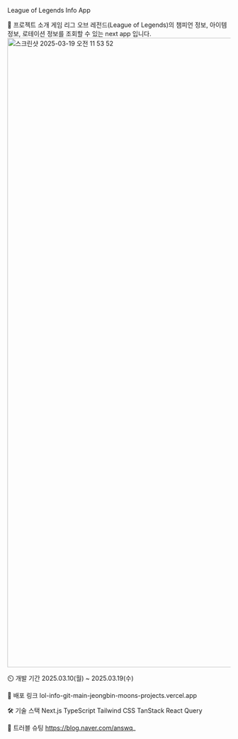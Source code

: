 League of Legends Info App

📢 프로젝트 소개
게임 리그 오브 레전드(League of Legends)의 챔피언 정보, 아이템 정보, 로테이션 정보를 조회할 수 있는 next app 입니다.
<img width="1420" alt="스크린샷 2025-03-19 오전 11 53 52" src="https://github.com/user-attachments/assets/64c8ef37-6f8b-492a-b0d4-7787b7f19db6" />

⏲️ 개발 기간
2025.03.10(월) ~ 2025.03.19(수)

🚀 배포 링크
lol-info-git-main-jeongbin-moons-projects.vercel.app

🛠 기술 스택
Next.js TypeScript Tailwind CSS TanStack React Query

🔫 트러블 슈팅
https://blog.naver.com/answq_
